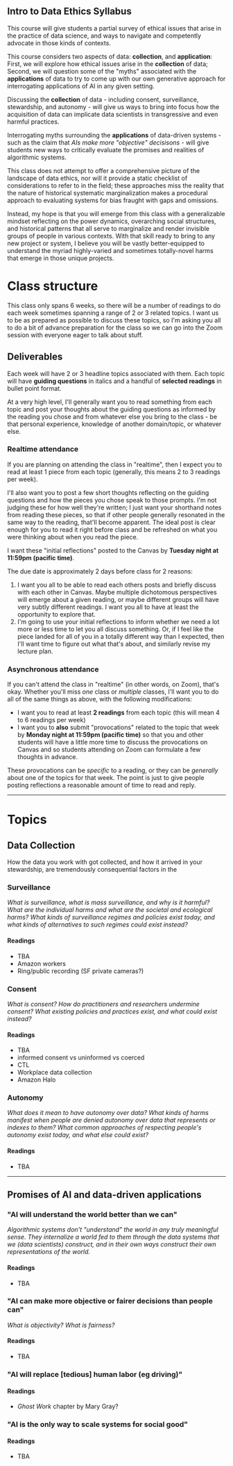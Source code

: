 ## Intro to Data Ethics Syllabus
This course will give students a partial survey of ethical issues that arise in the practice of data science, and ways to navigate and competently advocate in those kinds of contexts.

This course considers two aspects of data: **collection**, and **application**: First, we will explore how ethical issues arise in the **collection** of data; Second, we will question some of the "myths" associated with the **applications** of data to try to come up with our own generative approach for interrogating applications of AI in any given setting.

Discussing the **collection** of data - including consent, surveillance, stewardship, and autonomy - will give us ways to bring into focus how the acquisition of data can implicate data scientists in transgressive and even harmful practices.

Interrogating myths surrounding the **applications** of data-driven systems - such as the claim that *AIs make more "objective" decisisons* - will give students new ways to critically evaluate the promises and realities of algorithmic systems.

This class does not attempt to offer a comprehensive picture of the landscape of data ethics, nor will it provide a static checklist of considerations to refer to in the field; these approaches miss the reality that the nature of historical systematic marginalization makes a procedural approach to evaluating systems for bias fraught with gaps and omissions.

Instead, my hope is that you will emerge from this class with a generalizable mindset reflecting on the power dynamics, overarching social structures, and historical patterns that all serve to marginalize and render invisible groups of people in various contexts. With that skill ready to bring to any new project or system, I believe you will be vastly better-equipped to understand the myriad highly-varied and sometimes totally-novel harms that emerge in those unique projects.

# Class structure
This class only spans 6 weeks, so there will be a number of readings to do each week sometimes spanning a range of 2 or 3 related topics. I want us to be as prepared as possible to discuss these topics, so I'm asking you all to do a bit of advance preparation for the class so we can go into the Zoom session with everyone eager to talk about stuff.

## Deliverables
Each week will have 2 or 3 headline topics associated with them. Each topic will have **guiding questions** in italics and a handful of **selected readings** in bullet point format.

At a very high level, I'll generally want you to read something from each topic and post your thoughts about the guiding questions as informed by the reading you chose and from whatever else you bring to the class - be that personal experience, knowledge of another domain/topic, or whatever else.

### Realtime attendance

If you are planning on attending the class in "realtime", then I expect you to read at least 1 piece from each topic (generally, this means 2 to 3 readings per week).

I'll also want you to post a few short thoughts reflecting on the guiding questions and how the pieces you chose speak to those prompts. I'm not judging these for how well they're written; I just want your shorthand notes from reading these pieces, so that if other people generally resonated in the same way to the reading, that'll become apparent. The ideal post is clear enough for you to read it right before class and be refreshed on what you were thinking about when you read the piece.

I want these "initial reflections" posted to the Canvas by **Tuesday night at 11:59pm (pacific time)**.

The due date is approximately 2 days before class for 2 reasons:

1. I want you all to be able to read each others posts and briefly discuss with each other in Canvas. Maybe multiple dichotomous perspectives will emerge about a given reading, or maybe different groups will have very subtly different readings. I want you all to have at least the opportunity to explore that.
2. I'm going to use your initial reflections to inform whether we need a lot more or less time to let you all discuss something. Or, if I feel like the piece landed for all of you in a totally different way than I expected, then I'll want time to figure out what that's about, and similarly revise my lecture plan.

### Asynchronous attendance

If you can't attend the class in "realtime" (in other words, on Zoom), that's okay. Whether you'll miss *one* class or *multiple* classes, I'll want you to do all of the same things as above, with the following modifications:

- I want you to read at least **2 readings** from each topic (this will mean 4 to 6 readings per week)
- I want you to **also** submit "provocations" related to the topic that week by **Monday night at 11:59pm (pacific time)** so that you and other students will have a little more time to discuss the provocations on Canvas and so students attending on Zoom can formulate a few thoughts in advance.

These provocations can be *specific* to a reading, or they can be *generally* about one of the topics for that week. The point is just to give people posting reflections a reasonable amount of time to read and reply.

---

# Topics


## Data Collection
How the data you work with got collected, and how it arrived in your stewardship, are tremendously consequential factors in the 

### Surveillance
*What is surveillance, what is mass surveillance, and why is it harmful? What are the individual harms and what are the societal and ecological harms? What kinds of surveillance regimes and policies exist today, and what kinds of alternatives to such regimes could exist instead?*

#### Readings
- TBA
- Amazon workers
- Ring/public recording (SF private cameras?)

### Consent
*What is consent? How do practitioners and researchers undermine consent? What existing policies and practices exist, and what could exist instead?*

#### Readings
- TBA
- informed consent vs uninformed vs coerced
- CTL
- Workplace data collection
- Amazon Halo

### Autonomy
*What does it mean to have autonomy over data? What kinds of harms manifest when people are denied autonomy over data that represents or indexes to them? What common approaches of respecting people's autonomy exist today, and what else could exist?*

#### Readings
- TBA

---

## Promises of AI and data-driven applications
### "AI will understand the world better than we can"
*Algorithmic systems don't "understand" the world in any truly meaningful sense. They internalize a world fed to them through the data systems that we (data scientists) construct, and in their own ways construct their own representations of the world.*

#### Readings
- TBA

### "AI can make more objective or fairer decisions than people can"
*What is objectivity? What is fairness?*

#### Readings
- TBA

### "AI will replace [tedious] human labor (eg driving)"
#### Readings
- *Ghost Work* chapter by Mary Gray?

### "AI is the only way to scale systems for social good"
#### Readings
- TBA



